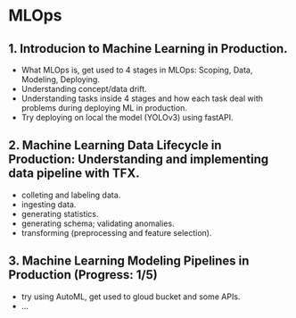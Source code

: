 # MLOps
## 1. Introducion to Machine Learning in Production.
- What MLOps is, get used to 4 stages in MLOps: Scoping, Data, Modeling, Deploying.
- Understanding concept/data drift.
- Understanding tasks inside 4 stages and how each task deal with problems during deploying ML in production.
- Try deploying on local the model (YOLOv3) using fastAPI.

## 2. Machine Learning Data Lifecycle in Production: Understanding and implementing data pipeline with TFX.
- colleting and labeling data.
- ingesting data.
- generating statistics.
- generating schema; validating anomalies.
- transforming (preprocessing and feature selection).

## 3. Machine Learning Modeling Pipelines in Production (Progress: 1/5)
- try using AutoML, get used to gloud bucket and some APIs.
- ...
